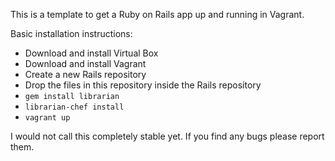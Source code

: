 This is a template to get a Ruby on Rails app up and running in Vagrant.

Basic installation instructions:

* Download and install Virtual Box
* Download and install Vagrant
* Create a new Rails repository
* Drop the files in this repository inside the Rails repository
* ``gem install librarian``
* ``librarian-chef install``
* ``vagrant up``

I would not call this completely stable yet. If you find any bugs please report them.
